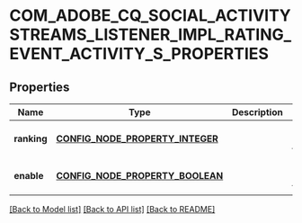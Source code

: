 # COM_ADOBE_CQ_SOCIAL_ACTIVITYSTREAMS_LISTENER_IMPL_RATING_EVENT_ACTIVITY_S_PROPERTIES

## Properties
Name | Type | Description | Notes
------------ | ------------- | ------------- | -------------
**ranking** | [**CONFIG_NODE_PROPERTY_INTEGER**](configNodePropertyInteger.md) |  | [optional] [default to null]
**enable** | [**CONFIG_NODE_PROPERTY_BOOLEAN**](configNodePropertyBoolean.md) |  | [optional] [default to null]

[[Back to Model list]](../README.md#documentation-for-models) [[Back to API list]](../README.md#documentation-for-api-endpoints) [[Back to README]](../README.md)


